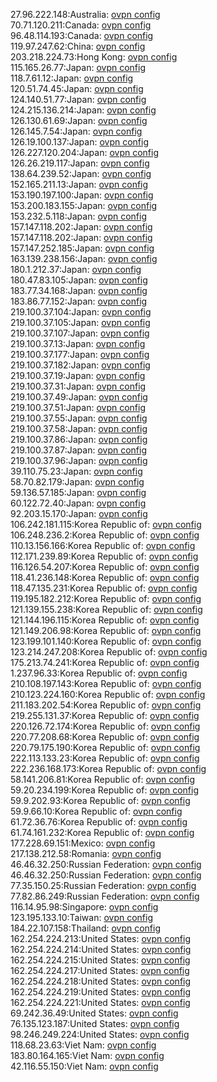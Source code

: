 27.96.222.148:Australia: [ovpn config](vpn/27_96_222_148.ovpn)  
70.71.120.211:Canada: [ovpn config](vpn/70_71_120_211.ovpn)  
96.48.114.193:Canada: [ovpn config](vpn/96_48_114_193.ovpn)  
119.97.247.62:China: [ovpn config](vpn/119_97_247_62.ovpn)  
203.218.224.73:Hong Kong: [ovpn config](vpn/203_218_224_73.ovpn)  
115.165.26.77:Japan: [ovpn config](vpn/115_165_26_77.ovpn)  
118.7.61.12:Japan: [ovpn config](vpn/118_7_61_12.ovpn)  
120.51.74.45:Japan: [ovpn config](vpn/120_51_74_45.ovpn)  
124.140.51.77:Japan: [ovpn config](vpn/124_140_51_77.ovpn)  
124.215.136.214:Japan: [ovpn config](vpn/124_215_136_214.ovpn)  
126.130.61.69:Japan: [ovpn config](vpn/126_130_61_69.ovpn)  
126.145.7.54:Japan: [ovpn config](vpn/126_145_7_54.ovpn)  
126.19.100.137:Japan: [ovpn config](vpn/126_19_100_137.ovpn)  
126.227.120.204:Japan: [ovpn config](vpn/126_227_120_204.ovpn)  
126.26.219.117:Japan: [ovpn config](vpn/126_26_219_117.ovpn)  
138.64.239.52:Japan: [ovpn config](vpn/138_64_239_52.ovpn)  
152.165.211.13:Japan: [ovpn config](vpn/152_165_211_13.ovpn)  
153.190.197.100:Japan: [ovpn config](vpn/153_190_197_100.ovpn)  
153.200.183.155:Japan: [ovpn config](vpn/153_200_183_155.ovpn)  
153.232.5.118:Japan: [ovpn config](vpn/153_232_5_118.ovpn)  
157.147.118.202:Japan: [ovpn config](vpn/157_147_118_202.ovpn)  
157.147.118.202:Japan: [ovpn config](vpn/157_147_118_202.ovpn)  
157.147.252.185:Japan: [ovpn config](vpn/157_147_252_185.ovpn)  
163.139.238.156:Japan: [ovpn config](vpn/163_139_238_156.ovpn)  
180.1.212.37:Japan: [ovpn config](vpn/180_1_212_37.ovpn)  
180.47.83.105:Japan: [ovpn config](vpn/180_47_83_105.ovpn)  
183.77.34.168:Japan: [ovpn config](vpn/183_77_34_168.ovpn)  
183.86.77.152:Japan: [ovpn config](vpn/183_86_77_152.ovpn)  
219.100.37.104:Japan: [ovpn config](vpn/219_100_37_104.ovpn)  
219.100.37.105:Japan: [ovpn config](vpn/219_100_37_105.ovpn)  
219.100.37.107:Japan: [ovpn config](vpn/219_100_37_107.ovpn)  
219.100.37.13:Japan: [ovpn config](vpn/219_100_37_13.ovpn)  
219.100.37.177:Japan: [ovpn config](vpn/219_100_37_177.ovpn)  
219.100.37.182:Japan: [ovpn config](vpn/219_100_37_182.ovpn)  
219.100.37.19:Japan: [ovpn config](vpn/219_100_37_19.ovpn)  
219.100.37.31:Japan: [ovpn config](vpn/219_100_37_31.ovpn)  
219.100.37.49:Japan: [ovpn config](vpn/219_100_37_49.ovpn)  
219.100.37.51:Japan: [ovpn config](vpn/219_100_37_51.ovpn)  
219.100.37.55:Japan: [ovpn config](vpn/219_100_37_55.ovpn)  
219.100.37.58:Japan: [ovpn config](vpn/219_100_37_58.ovpn)  
219.100.37.86:Japan: [ovpn config](vpn/219_100_37_86.ovpn)  
219.100.37.87:Japan: [ovpn config](vpn/219_100_37_87.ovpn)  
219.100.37.96:Japan: [ovpn config](vpn/219_100_37_96.ovpn)  
39.110.75.23:Japan: [ovpn config](vpn/39_110_75_23.ovpn)  
58.70.82.179:Japan: [ovpn config](vpn/58_70_82_179.ovpn)  
59.136.57.185:Japan: [ovpn config](vpn/59_136_57_185.ovpn)  
60.122.72.40:Japan: [ovpn config](vpn/60_122_72_40.ovpn)  
92.203.15.170:Japan: [ovpn config](vpn/92_203_15_170.ovpn)  
106.242.181.115:Korea Republic of: [ovpn config](vpn/106_242_181_115.ovpn)  
106.248.236.2:Korea Republic of: [ovpn config](vpn/106_248_236_2.ovpn)  
110.13.156.166:Korea Republic of: [ovpn config](vpn/110_13_156_166.ovpn)  
112.171.239.89:Korea Republic of: [ovpn config](vpn/112_171_239_89.ovpn)  
116.126.54.207:Korea Republic of: [ovpn config](vpn/116_126_54_207.ovpn)  
118.41.236.148:Korea Republic of: [ovpn config](vpn/118_41_236_148.ovpn)  
118.47.135.231:Korea Republic of: [ovpn config](vpn/118_47_135_231.ovpn)  
119.195.182.212:Korea Republic of: [ovpn config](vpn/119_195_182_212.ovpn)  
121.139.155.238:Korea Republic of: [ovpn config](vpn/121_139_155_238.ovpn)  
121.144.196.115:Korea Republic of: [ovpn config](vpn/121_144_196_115.ovpn)  
121.149.206.98:Korea Republic of: [ovpn config](vpn/121_149_206_98.ovpn)  
123.199.101.140:Korea Republic of: [ovpn config](vpn/123_199_101_140.ovpn)  
123.214.247.208:Korea Republic of: [ovpn config](vpn/123_214_247_208.ovpn)  
175.213.74.241:Korea Republic of: [ovpn config](vpn/175_213_74_241.ovpn)  
1.237.96.33:Korea Republic of: [ovpn config](vpn/1_237_96_33.ovpn)  
210.108.197.143:Korea Republic of: [ovpn config](vpn/210_108_197_143.ovpn)  
210.123.224.160:Korea Republic of: [ovpn config](vpn/210_123_224_160.ovpn)  
211.183.202.54:Korea Republic of: [ovpn config](vpn/211_183_202_54.ovpn)  
219.255.131.37:Korea Republic of: [ovpn config](vpn/219_255_131_37.ovpn)  
220.126.72.174:Korea Republic of: [ovpn config](vpn/220_126_72_174.ovpn)  
220.77.208.68:Korea Republic of: [ovpn config](vpn/220_77_208_68.ovpn)  
220.79.175.190:Korea Republic of: [ovpn config](vpn/220_79_175_190.ovpn)  
222.113.133.23:Korea Republic of: [ovpn config](vpn/222_113_133_23.ovpn)  
222.236.168.173:Korea Republic of: [ovpn config](vpn/222_236_168_173.ovpn)  
58.141.206.81:Korea Republic of: [ovpn config](vpn/58_141_206_81.ovpn)  
59.20.234.199:Korea Republic of: [ovpn config](vpn/59_20_234_199.ovpn)  
59.9.202.93:Korea Republic of: [ovpn config](vpn/59_9_202_93.ovpn)  
59.9.66.10:Korea Republic of: [ovpn config](vpn/59_9_66_10.ovpn)  
61.72.36.76:Korea Republic of: [ovpn config](vpn/61_72_36_76.ovpn)  
61.74.161.232:Korea Republic of: [ovpn config](vpn/61_74_161_232.ovpn)  
177.228.69.151:Mexico: [ovpn config](vpn/177_228_69_151.ovpn)  
217.138.212.58:Romania: [ovpn config](vpn/217_138_212_58.ovpn)  
46.46.32.250:Russian Federation: [ovpn config](vpn/46_46_32_250.ovpn)  
46.46.32.250:Russian Federation: [ovpn config](vpn/46_46_32_250.ovpn)  
77.35.150.25:Russian Federation: [ovpn config](vpn/77_35_150_25.ovpn)  
77.82.86.249:Russian Federation: [ovpn config](vpn/77_82_86_249.ovpn)  
116.14.95.98:Singapore: [ovpn config](vpn/116_14_95_98.ovpn)  
123.195.133.10:Taiwan: [ovpn config](vpn/123_195_133_10.ovpn)  
184.22.107.158:Thailand: [ovpn config](vpn/184_22_107_158.ovpn)  
162.254.224.213:United States: [ovpn config](vpn/162_254_224_213.ovpn)  
162.254.224.214:United States: [ovpn config](vpn/162_254_224_214.ovpn)  
162.254.224.215:United States: [ovpn config](vpn/162_254_224_215.ovpn)  
162.254.224.217:United States: [ovpn config](vpn/162_254_224_217.ovpn)  
162.254.224.218:United States: [ovpn config](vpn/162_254_224_218.ovpn)  
162.254.224.219:United States: [ovpn config](vpn/162_254_224_219.ovpn)  
162.254.224.221:United States: [ovpn config](vpn/162_254_224_221.ovpn)  
69.242.36.49:United States: [ovpn config](vpn/69_242_36_49.ovpn)  
76.135.123.187:United States: [ovpn config](vpn/76_135_123_187.ovpn)  
98.246.249.224:United States: [ovpn config](vpn/98_246_249_224.ovpn)  
118.68.23.63:Viet Nam: [ovpn config](vpn/118_68_23_63.ovpn)  
183.80.164.165:Viet Nam: [ovpn config](vpn/183_80_164_165.ovpn)  
42.116.55.150:Viet Nam: [ovpn config](vpn/42_116_55_150.ovpn)  
